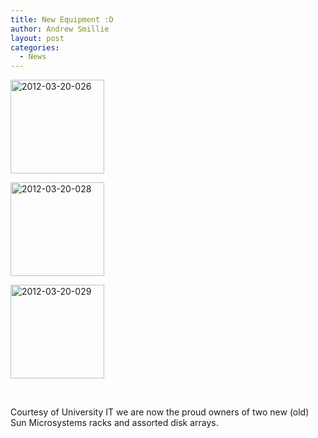 ```yaml
---
title: New Equipment :D
author: Andrew Smillie
layout: post
categories:
  - News
---
```

<div id='gallery-9' class='gallery galleryid-178 gallery-columns-3 gallery-size-thumbnail'>
  <dl class='gallery-item'>
    <dt class='gallery-icon landscape'>
      <a href='{{site.baseurl}}/wp-content/uploads/2012/03/2012-03-20-026.jpg' rel="lightbox[178]" title="New Equipment :D"><img width="150" height="150" src="{{site.baseurl}}/wp-content/uploads/2012/03/2012-03-20-026-150x150.jpg" class="attachment-thumbnail" alt="2012-03-20-026" /></a>
    </dt>
  </dl>
  
  <dl class='gallery-item'>
    <dt class='gallery-icon landscape'>
      <a href='{{site.baseurl}}/wp-content/uploads/2012/03/2012-03-20-028.jpg' rel="lightbox[178]" title="New Equipment :D"><img width="150" height="150" src="{{site.baseurl}}/wp-content/uploads/2012/03/2012-03-20-028-150x150.jpg" class="attachment-thumbnail" alt="2012-03-20-028" /></a>
    </dt>
  </dl>
  
  <dl class='gallery-item'>
    <dt class='gallery-icon landscape'>
      <a href='{{site.baseurl}}/wp-content/uploads/2012/03/2012-03-20-029.jpg' rel="lightbox[178]" title="New Equipment :D"><img width="150" height="150" src="{{site.baseurl}}/wp-content/uploads/2012/03/2012-03-20-029-150x150.jpg" class="attachment-thumbnail" alt="2012-03-20-029" /></a>
    </dt>
  </dl>
  
  <br style="clear: both" />
</div>

Courtesy of University IT we are now the proud owners of two new (old) Sun Microsystems racks and assorted disk arrays.

&nbsp;